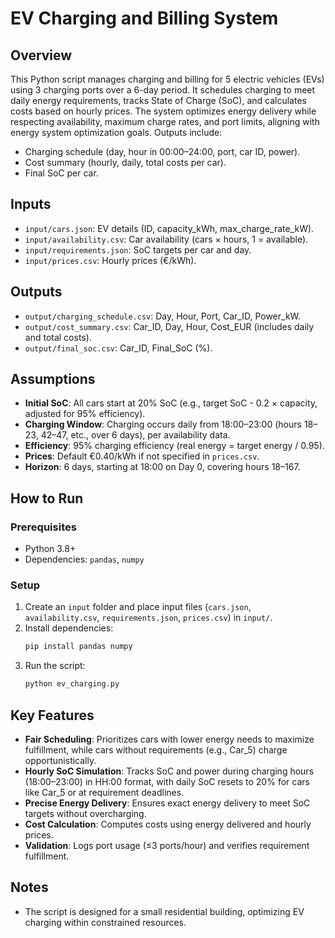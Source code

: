# EV Charging and Billing System

## Overview
This Python script manages charging and billing for 5 electric vehicles (EVs) using 3 charging ports over a 6-day period. It schedules charging to meet daily energy requirements, tracks State of Charge (SoC), and calculates costs based on hourly prices. The system optimizes energy delivery while respecting availability, maximum charge rates, and port limits, aligning with energy system optimization goals. Outputs include:
- Charging schedule (day, hour in 00:00–24:00, port, car ID, power).
- Cost summary (hourly, daily, total costs per car).
- Final SoC per car.

## Inputs
- `input/cars.json`: EV details (ID, capacity_kWh, max_charge_rate_kW).
- `input/availability.csv`: Car availability (cars × hours, 1 = available).
- `input/requirements.json`: SoC targets per car and day.
- `input/prices.csv`: Hourly prices (€/kWh).

## Outputs
- `output/charging_schedule.csv`: Day, Hour, Port, Car_ID, Power_kW.
- `output/cost_summary.csv`: Car_ID, Day, Hour, Cost_EUR (includes daily and total costs).
- `output/final_soc.csv`: Car_ID, Final_SoC (%).

## Assumptions
- **Initial SoC**: All cars start at 20% SoC (e.g., target SoC - 0.2 × capacity, adjusted for 95% efficiency).
- **Charging Window**: Charging occurs daily from 18:00–23:00 (hours 18–23, 42–47, etc., over 6 days), per availability data.
- **Efficiency**: 95% charging efficiency (real energy = target energy / 0.95).
- **Prices**: Default €0.40/kWh if not specified in `prices.csv`.
- **Horizon**: 6 days, starting at 18:00 on Day 0, covering hours 18–167.

## How to Run
### Prerequisites
- Python 3.8+
- Dependencies: `pandas`, `numpy`

### Setup
1. Create an `input` folder and place input files (`cars.json`, `availability.csv`, `requirements.json`, `prices.csv`) in `input/`.
2. Install dependencies:
   ```bash
   pip install pandas numpy
   ```
3. Run the script:
   ```bash
   python ev_charging.py
   ```

## Key Features
- **Fair Scheduling**: Prioritizes cars with lower energy needs to maximize fulfillment, while cars without requirements (e.g., Car_5) charge opportunistically.
- **Hourly SoC Simulation**: Tracks SoC and power during charging hours (18:00–23:00) in HH:00 format, with daily SoC resets to 20% for cars like Car_5 or at requirement deadlines.
- **Precise Energy Delivery**: Ensures exact energy delivery to meet SoC targets without overcharging.
- **Cost Calculation**: Computes costs using energy delivered and hourly prices.
- **Validation**: Logs port usage (≤3 ports/hour) and verifies requirement fulfillment.

## Notes
- The script is designed for a small residential building, optimizing EV charging within constrained resources.
